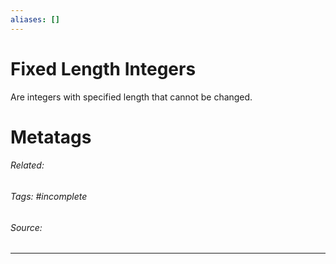 ```yaml
---
aliases: []
---
```

# Fixed Length Integers
Are integers with specified length that cannot be changed.











# Metatags
###### Related: 
###### Tags: #incomplete 
###### Source: 

---